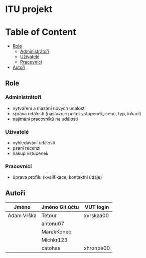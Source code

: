 # ITU projekt

# Table of Content
- [Role](#role)
  - [Administrátoři](#administrátoři)
  - [Uživatelé](#uživatelé)
  - [Pracovníci](#pracovníci)
- [Autoři](#autoři)

## Role

### Administrátoři
- vytváření a mazání nových událostí
- správa událostí (nastavuje počet vstupenek, cenu, typ, lokaci)
- najímání pracovníků na události

### Uživatelé
- vyhledávání událostí
- psaní recenzí
- nákup vstupenek

### Pracovníci
- úprava profilu (kvalifikace, kontaktní údaje)
  
## Autoři
| Jméno       | Jméno Git účtu  | VUT login  |
|-------------|-----------------|------------|
| Adam Vrška  | Tetour          | xvrskaa00  |
|             | antonu07        |            |
|             | MarekKonec      |            |
|             | Michkr123       |            |
|             | catohas         | xhronpe00  |